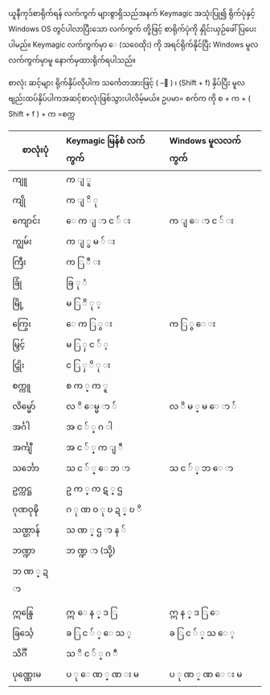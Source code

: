 ယူနီကုဒ်စာရိုက်ရန် လက်ကွက် များစွာရှိသည်အနက် Keymagic အသုံးပြု၍ ရိုက်ပုံနှင့် Windows OS တွင်ပါလာပြီးသော လက်ကွက် တို့ဖြင့် စာရိုက်ပုံကို နှိုင်းယှဉ်ဖေါ်ပြပေးပါမည်။ Keymagic လက်ကွက်မှာ ေ (သဝေထိုး) ကို အရင်ရိုက်နိုင်ပြီး Windows မူလလက်ကွက်မှာမူ နောက်မှထားရိုက်ရပါသည်။

စာလုံး ဆင့်များ ရိုက်နှိပ်လိုပါက သင်္ကေတအားဖြင့် ( –် ) ၊ (Shift + f) နှိပ်ပြီး မူလဗျည်းထပ်နှိပ်ပါကအဆင့်စာလုံးဖြစ်သွားပါလိမ့်မယ်။ ဥပမာ= စက်က ကို စ + က + ( Shift + f ) + က  =စက္က

|စာလုံးပုံ|Keymagic မြန်စံ လက်ကွက်|Windows မူလလက်ကွက်|
|---------|:--------------|:-----------|
|ကျူ|က  ျ  ူ||
|ကျို|က  ျ  ိ ု||
|ကျောင်း|ေ  က  ျ  ာ  င  ်  း|က  ျ  ေ  ာ  င  ်  း|
|ကျွမ်း|က ျ  ွ  မ  ်  း||
|ကြီး|က ြ  ီ  း||
|ခြုံ|ခြ  ု ံ||
|မြို့|မ  ြ  ိ  ု  ့||
|ကြွေး|ေ  က ြ ွ  း|က  ြ  ွ  ေ  း|
|မြှင့်|မ  ြ  ှ  င  ်  ့||
|ငြှိုး|င  ြ  ှ  ိ  ု  း||
|စက္ကူ|စ  က ္  က  ူ||
|လိမ္မော်|လ  ိ ‌ေမ္မ  ာ  ်|လ  ိ  မ  ္  မ  ‌ေ  ာ  ်|
|အင်္ဂါ|အ  င  ်  ္  ဂ  ါ||
|အင်္ကျီ|အ  င  ်  ္  က  ျ  ီ||
|သင်္ဘော|သ  င  ်  ္  ‌ေ  ဘ  ာ|သ  င  ်  ္  ဘ  ‌ေ  ာ|
|ဥက္ကဋ္ဌ|ဥ  က  ္  က  ဋ  ္  ဌ||
|ဂုဏဝုဍ္ဎိ|ဂ  ု  ဏ  ဝ  ု  ဎ  ဍ  ္  ဎ  ိ||
|သဏ္ဌာန်|သ  ဏ  ္  ဌ  ာ  န  ်||
|ဘဏ္ဍာ|ဘ  ဏ္ဍ  ာ  (သို့)||
|ဘ  ဏ  ္  ဍ  ာ|||
||||
|ဣန္ဒြေ|ဣ   ေ  န  ္  ဒ  ြ|ဣ  န  ္ ဒ  ြ  ေ|
|ခြင်္သေ့|ခ  ြ  င  ်   ္  ေ  သ ့|ခ  ြ  င  ်  ္  သ  ေ ့|
|သိင်္ဂီ|သ  ိ  င  ်  ္  ဂ  ီ||
|ပုဏ္ဏေးမ| ပ  ု  ေ  ဏ  ္  ဏ  း  မ|ပ  ု  ဏ  ္ ဏ  ေ  း  မ|


